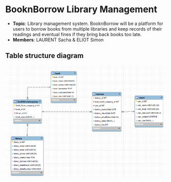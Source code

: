 # BooknBorrow Library Management

- **Topic**: Library management system. BooknBorrow will be a platform for users to borrow books from multiple libraries and keep records of their readings and eventual fines if they bring back books too late.
- **Members**: LAURENT Sacha & ELIOT Simon

## Table structure diagram
<img src="https://github.com/Hormone4/BooknBorrow-Library-Management/blob/main/Table-structure-diagram.png" alt=""/>

